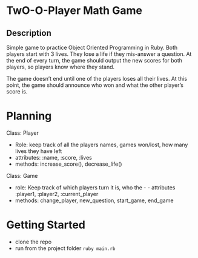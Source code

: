
# TwO-O-Player Math Game

## Description
Simple game to practice Object Oriented Programming in Ruby. Both players start with 3 lives. They lose a life if they mis-answer a question. At the end of every turn, the game should output the new scores for both players, so players know where they stand.

The game doesn’t end until one of the players loses all their lives. At this point, the game should announce who won and what the other player’s score is.


# Planning

Class: Player
- Role: keep track of all the players names, games won/lost, how many lives they have left
- attributes: :name, :score, :lives
- methods: increase_score(), decrease_life()

Class: Game
- role: Keep track of which players turn it is, who the - - attributes  :player1, :player2, :current_player
- methods: change_player, new_question, start_game, end_game

# Getting Started

- clone the repo
- run from the project folder `ruby main.rb`
